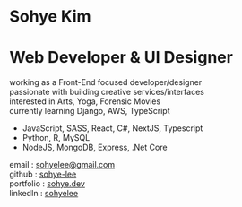 Sohye Kim
======================================  
Web Developer & UI Designer  
======================================  
    
working as a Front-End focused developer/designer   
passionate with building creative services/interfaces  
interested in Arts, Yoga, Forensic Movies   
currently learning Django, AWS, TypeScript 
      
- JavaScript, SASS, React, C#, NextJS, Typescript     
- Python, R, MySQL   
- NodeJS, MongoDB, Express, .Net Core   
    
email : [sohyelee@gmail.com](sohyelee@gmail.com)   
github : [sohye-lee](https://github.com/sohye-lee)   
portfolio : [sohye.dev](https://sohye.dev)  
linkedIn : [sohyelee](https://linkedin.com/in/sohyelee)   

